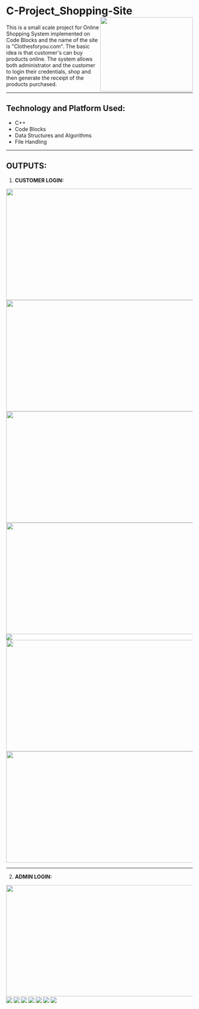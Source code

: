 # C-Project_Shopping-Site   <img src="https://5.imimg.com/data5/YI/HS/MY-2992224/online-shopping-system-500x500.jpg" height="200" width="250" align=right />
This is a small scale project for Online Shopping System implemented on Code Blocks and the name of the site is "Clothesforyou.com". The basic idea is that customer's can buy products online. The system allows both administrator and the customer to login their credentials, shop and then generate the receipt of the products purchased.

---------------------
## Technology and Platform Used:
- C++
- Code Blocks
- Data Structures and Algorithms
- File Handling

--------------------
## OUTPUTS:

1. <b>CUSTOMER LOGIN: </b>
<img src = "https://github.com/Pranay2000/C-Project_Shopping-Site/blob/master/SS/Main%20Page.PNG" align="center" height=300 width=650/>
<img src = "https://github.com/Pranay2000/C-Project_Shopping-Site/blob/master/SS/Customer_Login/2.PNG" align="center" height=300 width=950 />
<img src = "https://github.com/Pranay2000/C-Project_Shopping-Site/blob/master/SS/Customer_Login/3.PNG" align="center" height=300 width=750 />
<img src = "https://github.com/Pranay2000/C-Project_Shopping-Site/blob/master/SS/Customer_Login/4.PNG" align="center" height=300 width=750 />
<img src = "https://github.com/Pranay2000/C-Project_Shopping-Site/blob/master/SS/Customer_Login/5.PNG" align="center" />
<img src = "https://github.com/Pranay2000/C-Project_Shopping-Site/blob/master/SS/Customer_Login/7.PNG" align="center" height=300 width=750 />
<img src = "https://github.com/Pranay2000/C-Project_Shopping-Site/blob/master/SS/Customer_Login/8.PNG" align="center" height=300 width=750 />

------------------
2. <b>ADMIN LOGIN: </b>
<img src = "https://github.com/Pranay2000/C-Project_Shopping-Site/blob/master/SS/Admin_login/1.PNG" align="center" height=300 width=650/>
<img src = "https://github.com/Pranay2000/C-Project_Shopping-Site/blob/master/SS/Admin_login/2.PNG" align="center" />
<img src = "https://github.com/Pranay2000/C-Project_Shopping-Site/blob/master/SS/Admin_login/3.PNG" align="center" />
<img src = "https://github.com/Pranay2000/C-Project_Shopping-Site/blob/master/SS/Admin_login/4.PNG" align="center" />
<img src = "https://github.com/Pranay2000/C-Project_Shopping-Site/blob/master/SS/Admin_login/6.PNG" align="center" />
<img src = "https://github.com/Pranay2000/C-Project_Shopping-Site/blob/master/SS/Admin_login/8.PNG" align="center" />
<img src = "https://github.com/Pranay2000/C-Project_Shopping-Site/blob/master/SS/Admin_login/9.PNG" align="center" />
<img src = "https://github.com/Pranay2000/C-Project_Shopping-Site/blob/master/SS/Admin_login/10.PNG" align="center" />

